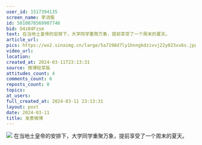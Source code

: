 ```yaml
---
user_id: 1517394135
screen_name: 李消极
id: 5010878569907746
bid: O4z04Fzsm
text: 在当地土皇帝的安排下，大学同学重聚万象，提前享受了一个周末的夏天。 
article_url: 
pics: https://wx2.sinaimg.cn/large/5a7198d7ly1hnngkdzivvj22y023xx6s.jpg,https://wx2.sinaimg.cn/large/5a7198d7ly1hnngke9a04j23402c0hdy.jpg,https://wx1.sinaimg.cn/large/5a7198d7ly1hnngkblmhrj21be0zkb29.jpg,https://wx3.sinaimg.cn/large/5a7198d7ly1hnngkbopfoj21an0z0b29.jpg,https://wx3.sinaimg.cn/large/5a7198d7ly1hnngkbsejmj20x41851kx.jpg,https://wx3.sinaimg.cn/large/5a7198d7ly1hnngkbl48fj216x0w74qp.jpg
video_url: 
location: 
created_at: 2024-03-11T23:13:31
source: 微博轻享版
attitudes_count: 4
comments_count: 6
reposts_count: 0
topics: 
at_users: 
full_created_at: 2024-03-11 23:13:31
layout: post
date: 2024-03-11
title: 发表微博
---
```



![](https://wx2.sinaimg.cn/large/5a7198d7ly1hnngkdzivvj22y023xx6s.jpg)
在当地土皇帝的安排下，大学同学重聚万象，提前享受了一个周末的夏天。 
